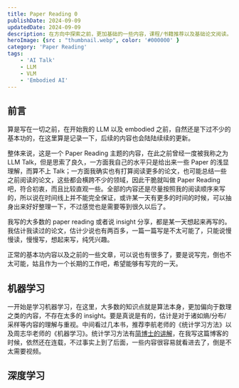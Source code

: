 ```yaml
---
title: Paper Reading 0
publishDate: 2024-09-09
updatedDate: 2024-09-09
description: 在方向中探索之前，更加基础的一些内容，课程/书籍推荐以及基础论文阅读。
heroImage: {src : "thumbnail.webp", color: '#000000' }
category: 'Paper Reading'
tags:
    - 'AI Talk'
    - LLM
    - VLM
    - 'Embodied AI'
---
```


## 前言

算是写在一切之前，在开始我的 LLM 以及 embodied 之前，自然还是下过不少的基本功的，在这里算是记录一下，后续的内容也会陆陆续续的更新。

整体来说，这是一个 Paper Reading 主题的内容，在此之前曾经一度被我称之为 LLM Talk，但是思索了良久，一方面我自己的水平只是给出来一些 Paper 的浅显理解，而算不上 Talk；一方面我确实也有打算阅读更多的论文，也可能总结一些之前阅读的论文，这些都会横跨不少的领域，因此干脆就叫做 Paper Reading 吧，符合初衷，而且比较直观一些。全部的内容还是尽量按照我的阅读顺序来写的，所以说在时间线上并不能完全保证，或许某一天有更多的时间的时候，可以抽身出来好好整理一下，不过感觉也是需要等到很久以后了。

我写的大多数的 paper reading 或者说 insight 分享，都是某一天想起来再写的。我估计我读过的论文，估计少说也有两百多，一篇一篇写是不太可能了，只能说慢慢读，慢慢写，想起来写，纯凭兴趣。

正常的基本功内容以及之前的一些文章，可以说也有很多了，要是说写完，倒也不太可能，姑且作为一个长期的工作吧，希望能够有写完的一天。

## 机器学习

一开始是学习机器学习，在这里，大多数的知识点就是算法本身，更加偏向于数理之类的内容，不存在太多的 insight。要是真说是有的，估计是对于诸如熵/分布/采样等内容的理解与重视。中间看过几本书，推荐李航老师的《统计学习方法》以及周志华老师的《机器学习》。统计学习方法有[简博士的讲解](https://space.bilibili.com/406882224)，在我写这篇博客的时候，依然还在连载，不过事实上到了后面，一些内容很容易就看进去了，倒是不太需要视频。

## 深度学习